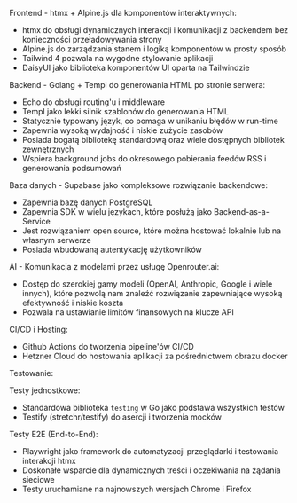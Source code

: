 Frontend - htmx + Alpine.js dla komponentów interaktywnych:

- htmx do obsługi dynamicznych interakcji i komunikacji z backendem bez konieczności przeładowywania strony
- Alpine.js do zarządzania stanem i logiką komponentów w prosty sposób
- Tailwind 4 pozwala na wygodne stylowanie aplikacji
- DaisyUI jako biblioteka komponentów UI oparta na Tailwindzie

Backend - Golang + Templ do generowania HTML po stronie serwera:

- Echo do obsługi routing'u i middleware
- Templ jako lekki silnik szablonów do generowania HTML
- Statycznie typowany język, co pomaga w unikaniu błędów w run-time
- Zapewnia wysoką wydajność i niskie zużycie zasobów
- Posiada bogatą bibliotekę standardową oraz wiele dostępnych bibliotek zewnętrznych
- Wspiera background jobs do okresowego pobierania feedów RSS i generowania podsumowań

Baza danych - Supabase jako kompleksowe rozwiązanie backendowe:

- Zapewnia bazę danych PostgreSQL
- Zapewnia SDK w wielu językach, które posłużą jako Backend-as-a-Service
- Jest rozwiązaniem open source, które można hostować lokalnie lub na własnym serwerze
- Posiada wbudowaną autentykację użytkowników

AI - Komunikacja z modelami przez usługę Openrouter.ai:

- Dostęp do szerokiej gamy modeli (OpenAI, Anthropic, Google i wiele innych), które pozwolą nam znaleźć rozwiązanie zapewniające wysoką efektywność i niskie koszta
- Pozwala na ustawianie limitów finansowych na klucze API

CI/CD i Hosting:

- Github Actions do tworzenia pipeline'ów CI/CD
- Hetzner Cloud do hostowania aplikacji za pośrednictwem obrazu docker

Testowanie:

Testy jednostkowe:

- Standardowa biblioteka `testing` w Go jako podstawa wszystkich testów
- Testify (stretchr/testify) do asercji i tworzenia mocków

Testy E2E (End-to-End):

- Playwright jako framework do automatyzacji przeglądarki i testowania interakcji htmx
- Doskonałe wsparcie dla dynamicznych treści i oczekiwania na żądania sieciowe
- Testy uruchamiane na najnowszych wersjach Chrome i Firefox

